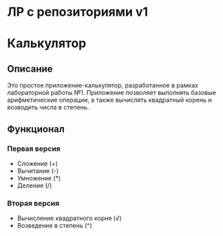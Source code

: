 # ЛР с репозиториями v1
# Калькулятор

## Описание
Это простое приложение-калькулятор, разработанное в рамках лабораторной работы №1. Приложение позволяет выполнять базовые арифметические операции, а также вычислять квадратный корень и возводить числа в степень.

## Функционал
### Первая версия
- Сложение (+)
- Вычитание (-)
- Умножение (*)
- Деление (/)

### Вторая версия
- Вычисление квадратного корня (√)
- Возведение в степень (^)
